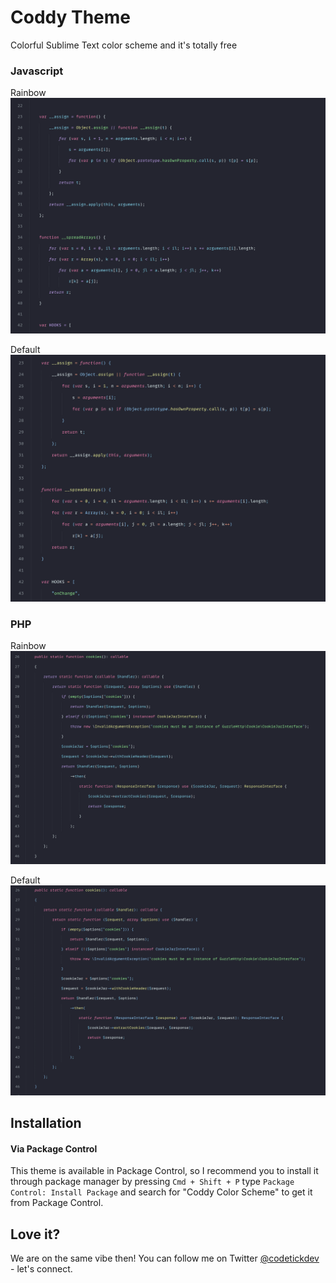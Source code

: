 # Coddy Theme
Colorful Sublime Text color scheme and it's totally free
### Javascript
Rainbow
![Rainbow JS](images/rainbow-js.png)

Default
![Default JS](images/default-js.png)

### PHP
Rainbow
![Rainbow PHP](images/rainbow-php.png)

Default
![Default PHP](images/default-php.png)

## Installation
#### Via Package Control
This theme is available in Package Control, so I recommend you to install it through package manager by pressing `Cmd + Shift + P` type `Package Control: Install Package` and search for "Coddy Color Scheme" to get it from Package Control.

## Love it?
We are on the same vibe then! You can follow me on Twitter [@codetickdev](http://twitter.com/codetickdev) - let's connect.
